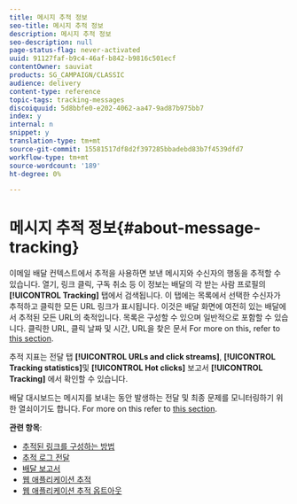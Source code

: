 ```yaml
---
title: 메시지 추적 정보
seo-title: 메시지 추적 정보
description: 메시지 추적 정보
seo-description: null
page-status-flag: never-activated
uuid: 91127faf-b9c4-46af-b842-b9816c501ecf
contentOwner: sauviat
products: SG_CAMPAIGN/CLASSIC
audience: delivery
content-type: reference
topic-tags: tracking-messages
discoiquuid: 5d8bbfe0-e202-4062-aa47-9ad87b975bb7
index: y
internal: n
snippet: y
translation-type: tm+mt
source-git-commit: 15581517df8d2f397285bbadebd83b7f4539dfd7
workflow-type: tm+mt
source-wordcount: '189'
ht-degree: 0%

---
```



# 메시지 추적 정보{#about-message-tracking}

이메일 배달 컨텍스트에서 추적을 사용하면 보낸 메시지와 수신자의 행동을 추적할 수 있습니다. 열기, 링크 클릭, 구독 취소 등 이 정보는 배달의 각 받는 사람 프로필의 **[!UICONTROL Tracking]** 탭에서 검색됩니다. 이 탭에는 목록에서 선택한 수신자가 추적하고 클릭한 모든 URL 링크가 표시됩니다. 이것은 배달 화면에 여전히 있는 배달에서 추적된 모든 URL의 축적입니다. 목록은 구성할 수 있으며 일반적으로 포함할 수 있습니다. 클릭한 URL, 클릭 날짜 및 시간, URL을 찾은 문서 For more on this, refer to [this section](../../platform/using/editing-a-profile.md#tracking-tab).

추적 지표는 전달 탭 **[!UICONTROL URLs and click streams]**, **[!UICONTROL Tracking statistics]**&#x200B;및 **[!UICONTROL Hot clicks]** 보고서 **[!UICONTROL Tracking]** 에서 확인할 수 있습니다.

배달 대시보드는 메시지를 보내는 동안 발생하는 전달 및 최종 문제를 모니터링하기 위한 열쇠이기도 합니다. For more on this refer to [this section](../../delivery/using/monitoring-a-delivery.md).

**관련 항목**:

* [추적된 링크를 구성하는 방법](../../delivery/using/how-to-configure-tracked-links.md)
* [추적 로그 전달](../../production/using/tracking-logs-issues.md)
* [배달 보고서](../../reporting/using/delivery-reports.md)
* [웹 애플리케이션 추적](../../web/using/tracking-a-web-application.md)
* [웹 애플리케이션 추적 옵트아웃](../../web/using/web-application-tracking-opt-out.md)
